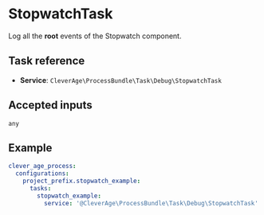 StopwatchTask
=============

Log all the __root__ events of the Stopwatch component.

Task reference
--------------

* **Service**: `CleverAge\ProcessBundle\Task\Debug\StopwatchTask`

Accepted inputs
---------------

`any`

Example
-------

```yaml
clever_age_process:
  configurations:
    project_prefix.stopwatch_example:
      tasks:
        stopwatch_example:
          service: '@CleverAge\ProcessBundle\Task\Debug\StopwatchTask'
```